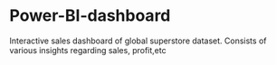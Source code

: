 # Power-BI-dashboard
Interactive sales dashboard of global superstore dataset. Consists of various insights regarding sales, profit,etc
